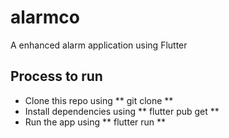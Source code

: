 # alarmco

A enhanced alarm application using Flutter

## Process to run 
* Clone this repo using ** git clone **
* Install dependencies using ** flutter pub get **
* Run the app using ** flutter run **
  



